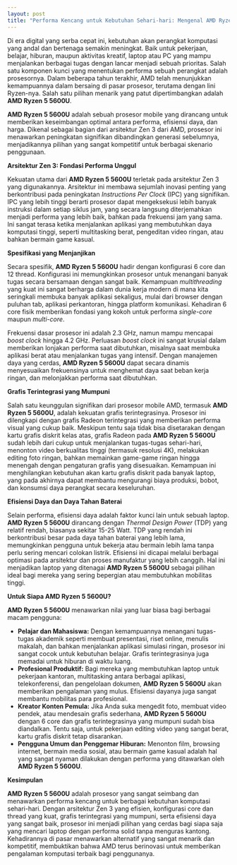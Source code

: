 ```yaml
---
layout: post
title: "Performa Kencang untuk Kebutuhan Sehari-hari: Mengenal AMD Ryzen 5 5600U"
---
```


Di era digital yang serba cepat ini, kebutuhan akan perangkat komputasi yang andal dan bertenaga semakin meningkat. Baik untuk pekerjaan, belajar, hiburan, maupun aktivitas kreatif, laptop atau PC yang mampu menjalankan berbagai tugas dengan lancar menjadi sebuah prioritas. Salah satu komponen kunci yang menentukan performa sebuah perangkat adalah prosesornya. Dalam beberapa tahun terakhir, AMD telah menunjukkan kemampuannya dalam bersaing di pasar prosesor, terutama dengan lini Ryzen-nya. Salah satu pilihan menarik yang patut dipertimbangkan adalah **AMD Ryzen 5 5600U**.

**AMD Ryzen 5 5600U** adalah sebuah prosesor mobile yang dirancang untuk memberikan keseimbangan optimal antara performa, efisiensi daya, dan harga. Dikenal sebagai bagian dari arsitektur Zen 3 dari AMD, prosesor ini menawarkan peningkatan signifikan dibandingkan generasi sebelumnya, menjadikannya pilihan yang sangat kompetitif untuk berbagai skenario penggunaan.

**Arsitektur Zen 3: Fondasi Performa Unggul**

Kekuatan utama dari **AMD Ryzen 5 5600U** terletak pada arsitektur Zen 3 yang digunakannya. Arsitektur ini membawa sejumlah inovasi penting yang berkontribusi pada peningkatan *Instructions Per Clock* (IPC) yang signifikan. IPC yang lebih tinggi berarti prosesor dapat mengeksekusi lebih banyak instruksi dalam setiap siklus jam, yang secara langsung diterjemahkan menjadi performa yang lebih baik, bahkan pada frekuensi jam yang sama. Ini sangat terasa ketika menjalankan aplikasi yang membutuhkan daya komputasi tinggi, seperti multitasking berat, pengeditan video ringan, atau bahkan bermain game kasual.

**Spesifikasi yang Menjanjikan**

Secara spesifik, **AMD Ryzen 5 5600U** hadir dengan konfigurasi 6 core dan 12 thread. Konfigurasi ini memungkinkan prosesor untuk menangani banyak tugas secara bersamaan dengan sangat baik. Kemampuan *multithreading* yang kuat ini sangat berharga dalam dunia kerja modern di mana kita seringkali membuka banyak aplikasi sekaligus, mulai dari browser dengan puluhan tab, aplikasi perkantoran, hingga platform komunikasi. Kehadiran 6 core fisik memberikan fondasi yang kokoh untuk performa *single-core* maupun *multi-core*.

Frekuensi dasar prosesor ini adalah 2.3 GHz, namun mampu mencapai *boost clock* hingga 4.2 GHz. Perluasan *boost clock* ini sangat krusial dalam memberikan lonjakan performa saat dibutuhkan, misalnya saat membuka aplikasi berat atau menjalankan tugas yang intensif. Dengan manajemen daya yang cerdas, **AMD Ryzen 5 5600U** dapat secara dinamis menyesuaikan frekuensinya untuk menghemat daya saat beban kerja ringan, dan melonjakkan performa saat dibutuhkan.

**Grafis Terintegrasi yang Mumpuni**

Salah satu keunggulan signifikan dari prosesor mobile AMD, termasuk **AMD Ryzen 5 5600U**, adalah kekuatan grafis terintegrasinya. Prosesor ini dilengkapi dengan grafis Radeon terintegrasi yang memberikan performa visual yang cukup baik. Meskipun tentu saja tidak bisa disetarakan dengan kartu grafis diskrit kelas atas, grafis Radeon pada **AMD Ryzen 5 5600U** sudah lebih dari cukup untuk menjalankan tugas-tugas sehari-hari, menonton video berkualitas tinggi (termasuk resolusi 4K), melakukan editing foto ringan, bahkan memainkan game-game ringan hingga menengah dengan pengaturan grafis yang disesuaikan. Kemampuan ini menghilangkan kebutuhan akan kartu grafis diskrit pada banyak laptop, yang pada akhirnya dapat membantu mengurangi biaya produksi, bobot, dan konsumsi daya perangkat secara keseluruhan.

**Efisiensi Daya dan Daya Tahan Baterai**

Selain performa, efisiensi daya adalah faktor kunci lain untuk sebuah laptop. **AMD Ryzen 5 5600U** dirancang dengan *Thermal Design Power* (TDP) yang relatif rendah, biasanya sekitar 15-25 Watt. TDP yang rendah ini berkontribusi besar pada daya tahan baterai yang lebih lama, memungkinkan pengguna untuk bekerja atau bermain lebih lama tanpa perlu sering mencari colokan listrik. Efisiensi ini dicapai melalui berbagai optimasi pada arsitektur dan proses manufaktur yang lebih canggih. Hal ini menjadikan laptop yang ditenagai **AMD Ryzen 5 5600U** sebagai pilihan ideal bagi mereka yang sering bepergian atau membutuhkan mobilitas tinggi.

**Untuk Siapa AMD Ryzen 5 5600U?**

**AMD Ryzen 5 5600U** menawarkan nilai yang luar biasa bagi berbagai macam pengguna:

*   **Pelajar dan Mahasiswa:** Dengan kemampuannya menangani tugas-tugas akademik seperti membuat presentasi, riset online, menulis makalah, dan bahkan menjalankan aplikasi simulasi ringan, prosesor ini sangat cocok untuk kebutuhan belajar. Grafis terintegrasinya juga memadai untuk hiburan di waktu luang.
*   **Profesional Produktif:** Bagi mereka yang membutuhkan laptop untuk pekerjaan kantoran, multitasking antara berbagai aplikasi, telekonferensi, dan pengelolaan dokumen, **AMD Ryzen 5 5600U** akan memberikan pengalaman yang mulus. Efisiensi dayanya juga sangat membantu mobilitas para profesional.
*   **Kreator Konten Pemula:** Jika Anda suka mengedit foto, membuat video pendek, atau mendesain grafis sederhana, **AMD Ryzen 5 5600U** dengan 6 core dan grafis terintegrasinya yang mumpuni sudah bisa diandalkan. Tentu saja, untuk pekerjaan editing video yang sangat berat, kartu grafis diskrit tetap disarankan.
*   **Pengguna Umum dan Penggemar Hiburan:** Menonton film, browsing internet, bermain media sosial, atau bermain game kasual adalah hal yang sangat nyaman dilakukan dengan performa yang ditawarkan oleh **AMD Ryzen 5 5600U**.

**Kesimpulan**

**AMD Ryzen 5 5600U** adalah prosesor yang sangat seimbang dan menawarkan performa kencang untuk berbagai kebutuhan komputasi sehari-hari. Dengan arsitektur Zen 3 yang efisien, konfigurasi core dan thread yang kuat, grafis terintegrasi yang mumpuni, serta efisiensi daya yang sangat baik, prosesor ini menjadi pilihan yang cerdas bagi siapa saja yang mencari laptop dengan performa solid tanpa menguras kantong. Kehadirannya di pasar menawarkan alternatif yang sangat menarik dan kompetitif, membuktikan bahwa AMD terus berinovasi untuk memberikan pengalaman komputasi terbaik bagi penggunanya.
